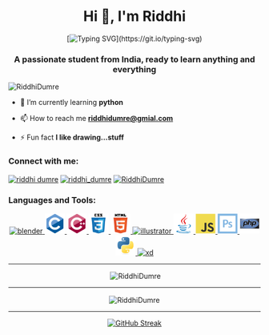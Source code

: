 
<h1 align="center">Hi 👋, I'm Riddhi</h1>

<div align="center">

[![Typing SVG](https://readme-typing-svg.herokuapp.com?color=F71A86&size=23&center=true&vCenter=true&lines=Hello%2C+there+stranger!!)](https://git.io/typing-svg)

</div>


<h3 align="center">A passionate student from India, ready to learn anything and everything</h3>

<p align="left"> <img src="https://komarev.com/ghpvc/?username=RiddhiDumre&label=Profile%20views&color=0e75b6&style=flat" alt="RiddhiDumre" /> </p>
<!-- 
<p align="left"> <a href="https://github.com/ryo-ma/github-profile-trophy"><img src="https://github-profile-trophy.vercel.app/?username=RiddhiDumre" alt="RiddhiDumre" /></a> </p> -->

- 🌱 I’m currently learning **python**

- 📫 How to reach me **riddhidumre@gmial.com**

- ⚡ Fun fact **I like drawing...stuff**

<h3 align="left">Connect with me:</h3>
<p align="left">
<a href="https://linkedin.com/in/riddhi dumre" target="blank"><img align="center" src="https://raw.githubusercontent.com/rahuldkjain/github-profile-readme-generator/master/src/images/icons/Social/linked-in-alt.svg" alt="riddhi dumre" height="30" width="40" /></a>
<a href="https://instagram.com/riddhi_dumre" target="blank"><img align="center" src="https://raw.githubusercontent.com/rahuldkjain/github-profile-readme-generator/master/src/images/icons/Social/instagram.svg" alt="riddhi_dumre" height="30" width="40" /></a>
<a href="https://www.hackerrank.com/RiddhiDumre" target="blank"><img align="center" src="https://raw.githubusercontent.com/rahuldkjain/github-profile-readme-generator/master/src/images/icons/Social/hackerrank.svg" alt="RiddhiDumre" height="30" width="40" /></a>
</p>




<h3 align="left">Languages and Tools:</h3>
<p align="center"> <a href="https://www.blender.org/" target="_blank"> <img src="https://download.blender.org/branding/community/blender_community_badge_white.svg" alt="blender" width="40" height="40"/> </a> <a href="https://www.cprogramming.com/" target="_blank"> <img src="https://raw.githubusercontent.com/devicons/devicon/master/icons/c/c-original.svg" alt="c" width="40" height="40"/> </a> <a href="https://www.w3schools.com/cpp/" target="_blank"> <img src="https://raw.githubusercontent.com/devicons/devicon/master/icons/cplusplus/cplusplus-original.svg" alt="cplusplus" width="40" height="40"/> </a> <a href="https://www.w3schools.com/css/" target="_blank"> <img src="https://raw.githubusercontent.com/devicons/devicon/master/icons/css3/css3-original-wordmark.svg" alt="css3" width="40" height="40"/> </a> <a href="https://www.w3.org/html/" target="_blank"> <img src="https://raw.githubusercontent.com/devicons/devicon/master/icons/html5/html5-original-wordmark.svg" alt="html5" width="40" height="40"/> </a> <a href="https://www.adobe.com/in/products/illustrator.html" target="_blank"> <img src="https://www.vectorlogo.zone/logos/adobe_illustrator/adobe_illustrator-icon.svg" alt="illustrator" width="40" height="40"/> </a> <a href="https://www.java.com" target="_blank"> <img src="https://raw.githubusercontent.com/devicons/devicon/master/icons/java/java-original.svg" alt="java" width="40" height="40"/> </a> <a href="https://developer.mozilla.org/en-US/docs/Web/JavaScript" target="_blank"> <img src="https://raw.githubusercontent.com/devicons/devicon/master/icons/javascript/javascript-original.svg" alt="javascript" width="40" height="40"/> </a> <a href="https://www.photoshop.com/en" target="_blank"> <img src="https://raw.githubusercontent.com/devicons/devicon/master/icons/photoshop/photoshop-line.svg" alt="photoshop" width="40" height="40"/> </a> <a href="https://www.php.net" target="_blank"> <img src="https://raw.githubusercontent.com/devicons/devicon/master/icons/php/php-original.svg" alt="php" width="40" height="40"/> </a> <a href="https://www.python.org" target="_blank"> <img src="https://raw.githubusercontent.com/devicons/devicon/master/icons/python/python-original.svg" alt="python" width="40" height="40"/> </a> <a href="https://www.adobe.com/products/xd.html" target="_blank"> <img src="https://cdn.worldvectorlogo.com/logos/adobe-xd.svg" alt="xd" width="40" height="40"/> </a> </p>





---
<p  align="center">&nbsp;<img align="center" src="https://github-readme-stats.vercel.app/api?username=RiddhiDumre&show_icons=truelocale=en&theme=radical&hide_border=true" alt="RiddhiDumre" /></p>

---
<p   align="center"><img align="center" src="https://github-readme-stats.vercel.app/api/top-langs?username=RiddhiDumre&show_icons=true&locale=en&layout=compact&theme=radical&hide_border=true" alt="RiddhiDumre" /></p>

---
<div align="center" >

[![GitHub Streak](https://github-readme-streak-stats.herokuapp.com/?user=RiddhiDumre&theme=radical&hide_border=true)](https://git.io/streak-stats)


</div>

